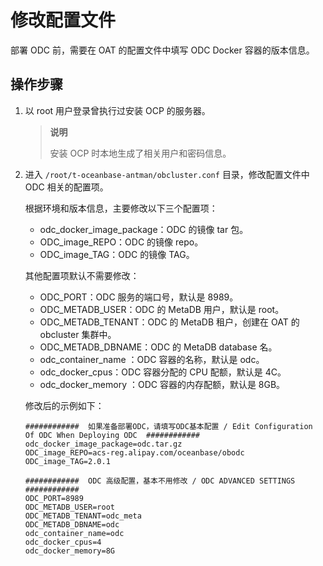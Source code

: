 # 修改配置文件

部署 ODC 前，需要在 OAT 的配置文件中填写 ODC Docker 容器的版本信息。

## 操作步骤

1. 以 root 用户登录曾执行过安装 OCP 的服务器。

   > **说明**
   >
   > 安装 OCP 时本地生成了相关用户和密码信息。

2. 进入 `/root/t-oceanbase-antman/obcluster.conf` 目录，修改配置文件中 ODC 相关的配置项。

   根据环境和版本信息，主要修改以下三个配置项：

   <ul>
   <li>odc_docker_image_package：ODC 的镜像 tar 包。</li>
   <li>ODC_image_REPO：ODC 的镜像 repo。</li>
   <li> ODC_image_TAG：ODC 的镜像 TAG。</li>
   </ul>

   其他配置项默认不需要修改：

   <ul>
   <li>ODC_PORT：ODC 服务的端口号，默认是 8989。</li>
   <li>ODC_METADB_USER：ODC 的 MetaDB 用户，默认是 root。</li>
   <li>ODC_METADB_TENANT：ODC 的 MetaDB 租户，创建在 OAT 的 obcluster 集群中。</li>
   <li>ODC_METADB_DBNAME：ODC 的 MetaDB database 名。</li>
   <li>odc_container_name ：ODC 容器的名称，默认是 odc。</li>
   <li>odc_docker_cpus：ODC 容器分配的 CPU 配额，默认是 4C。</li>
   <li>odc_docker_memory ：ODC 容器的内存配额，默认是 8GB。</li>
   </ul>

   修改后的示例如下：

   ```shell
   ############  如果准备部署ODC，请填写ODC基本配置 / Edit Configuration Of ODC When Deploying ODC  ############
   odc_docker_image_package=odc.tar.gz
   ODC_image_REPO=acs-reg.alipay.com/oceanbase/obodc
   ODC_image_TAG=2.0.1

   ############  ODC 高级配置，基本不用修改 / ODC ADVANCED SETTINGS  ############
   ODC_PORT=8989
   ODC_METADB_USER=root
   ODC_METADB_TENANT=odc_meta
   ODC_METADB_DBNAME=odc
   odc_container_name=odc
   odc_docker_cpus=4
   odc_docker_memory=8G
   ```
